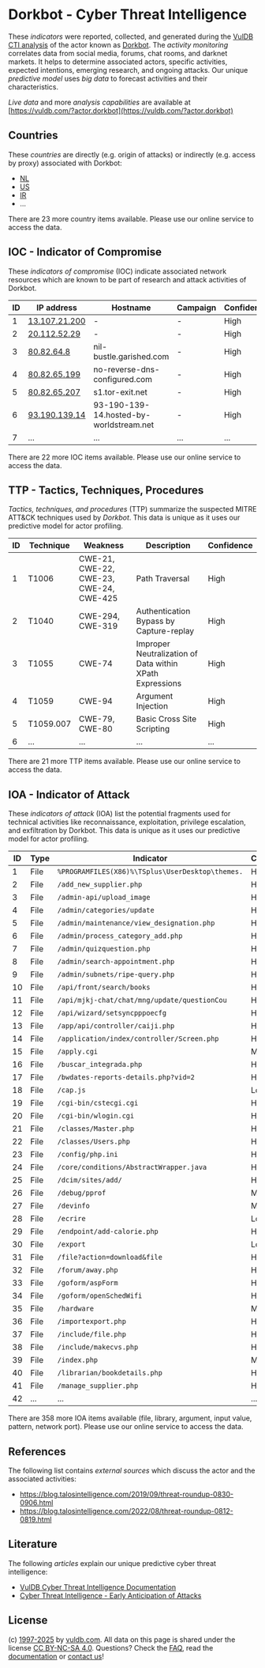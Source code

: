 # Dorkbot - Cyber Threat Intelligence

These _indicators_ were reported, collected, and generated during the [VulDB CTI analysis](https://vuldb.com/?kb.cti) of the actor known as [Dorkbot](https://vuldb.com/?actor.dorkbot). The _activity monitoring_ correlates data from social media, forums, chat rooms, and darknet markets. It helps to determine associated actors, specific activities, expected intentions, emerging research, and ongoing attacks. Our unique _predictive model_ uses _big data_ to forecast activities and their characteristics.

_Live data_ and more _analysis capabilities_ are available at [https://vuldb.com/?actor.dorkbot](https://vuldb.com/?actor.dorkbot)

## Countries

These _countries_ are directly (e.g. origin of attacks) or indirectly (e.g. access by proxy) associated with Dorkbot:

* [NL](https://vuldb.com/?country.nl)
* [US](https://vuldb.com/?country.us)
* [IR](https://vuldb.com/?country.ir)
* ...

There are 23 more country items available. Please use our online service to access the data.

## IOC - Indicator of Compromise

These _indicators of compromise_ (IOC) indicate associated network resources which are known to be part of research and attack activities of Dorkbot.

ID | IP address | Hostname | Campaign | Confidence
-- | ---------- | -------- | -------- | ----------
1 | [13.107.21.200](https://vuldb.com/?ip.13.107.21.200) | - | - | High
2 | [20.112.52.29](https://vuldb.com/?ip.20.112.52.29) | - | - | High
3 | [80.82.64.8](https://vuldb.com/?ip.80.82.64.8) | nil-bustle.garished.com | - | High
4 | [80.82.65.199](https://vuldb.com/?ip.80.82.65.199) | no-reverse-dns-configured.com | - | High
5 | [80.82.65.207](https://vuldb.com/?ip.80.82.65.207) | s1.tor-exit.net | - | High
6 | [93.190.139.14](https://vuldb.com/?ip.93.190.139.14) | 93-190-139-14.hosted-by-worldstream.net | - | High
7 | ... | ... | ... | ...

There are 22 more IOC items available. Please use our online service to access the data.

## TTP - Tactics, Techniques, Procedures

_Tactics, techniques, and procedures_ (TTP) summarize the suspected MITRE ATT&CK techniques used by _Dorkbot_. This data is unique as it uses our predictive model for actor profiling.

ID | Technique | Weakness | Description | Confidence
-- | --------- | -------- | ----------- | ----------
1 | T1006 | CWE-21, CWE-22, CWE-23, CWE-24, CWE-425 | Path Traversal | High
2 | T1040 | CWE-294, CWE-319 | Authentication Bypass by Capture-replay | High
3 | T1055 | CWE-74 | Improper Neutralization of Data within XPath Expressions | High
4 | T1059 | CWE-94 | Argument Injection | High
5 | T1059.007 | CWE-79, CWE-80 | Basic Cross Site Scripting | High
6 | ... | ... | ... | ...

There are 21 more TTP items available. Please use our online service to access the data.

## IOA - Indicator of Attack

These _indicators of attack_ (IOA) list the potential fragments used for technical activities like reconnaissance, exploitation, privilege escalation, and exfiltration by Dorkbot. This data is unique as it uses our predictive model for actor profiling.

ID | Type | Indicator | Confidence
-- | ---- | --------- | ----------
1 | File | `%PROGRAMFILES(X86)%\TSplus\UserDesktop\themes.` | High
2 | File | `/add_new_supplier.php` | High
3 | File | `/admin-api/upload_image` | High
4 | File | `/admin/categories/update` | High
5 | File | `/admin/maintenance/view_designation.php` | High
6 | File | `/admin/process_category_add.php` | High
7 | File | `/admin/quizquestion.php` | High
8 | File | `/admin/search-appointment.php` | High
9 | File | `/admin/subnets/ripe-query.php` | High
10 | File | `/api/front/search/books` | High
11 | File | `/api/mjkj-chat/chat/mng/update/questionCou` | High
12 | File | `/api/wizard/setsyncpppoecfg` | High
13 | File | `/app/api/controller/caiji.php` | High
14 | File | `/application/index/controller/Screen.php` | High
15 | File | `/apply.cgi` | Medium
16 | File | `/buscar_integrada.php` | High
17 | File | `/bwdates-reports-details.php?vid=2` | High
18 | File | `/cap.js` | Low
19 | File | `/cgi-bin/cstecgi.cgi` | High
20 | File | `/cgi-bin/wlogin.cgi` | High
21 | File | `/classes/Master.php` | High
22 | File | `/classes/Users.php` | High
23 | File | `/config/php.ini` | High
24 | File | `/core/conditions/AbstractWrapper.java` | High
25 | File | `/dcim/sites/add/` | High
26 | File | `/debug/pprof` | Medium
27 | File | `/devinfo` | Medium
28 | File | `/ecrire` | Low
29 | File | `/endpoint/add-calorie.php` | High
30 | File | `/export` | Low
31 | File | `/file?action=download&file` | High
32 | File | `/forum/away.php` | High
33 | File | `/goform/aspForm` | High
34 | File | `/goform/openSchedWifi` | High
35 | File | `/hardware` | Medium
36 | File | `/importexport.php` | High
37 | File | `/include/file.php` | High
38 | File | `/include/makecvs.php` | High
39 | File | `/index.php` | Medium
40 | File | `/librarian/bookdetails.php` | High
41 | File | `/manage_supplier.php` | High
42 | ... | ... | ...

There are 358 more IOA items available (file, library, argument, input value, pattern, network port). Please use our online service to access the data.

## References

The following list contains _external sources_ which discuss the actor and the associated activities:

* https://blog.talosintelligence.com/2019/09/threat-roundup-0830-0906.html
* https://blog.talosintelligence.com/2022/08/threat-roundup-0812-0819.html

## Literature

The following _articles_ explain our unique predictive cyber threat intelligence:

* [VulDB Cyber Threat Intelligence Documentation](https://vuldb.com/?kb.cti)
* [Cyber Threat Intelligence - Early Anticipation of Attacks](https://www.scip.ch/en/?labs.20201022)

## License

(c) [1997-2025](https://vuldb.com/?kb.changelog) by [vuldb.com](https://vuldb.com/?kb.about). All data on this page is shared under the license [CC BY-NC-SA 4.0](https://creativecommons.org/licenses/by-nc-sa/4.0/). Questions? Check the [FAQ](https://vuldb.com/?kb.faq), read the [documentation](https://vuldb.com/?kb) or [contact us](https://vuldb.com/?contact)!
